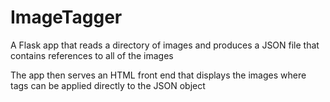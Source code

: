 # ImageTagger
A Flask app that reads a directory of images and produces a JSON file that contains references to all of the images

The app then serves an HTML front end that displays the images where tags can be applied directly to the JSON object